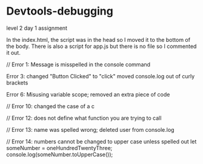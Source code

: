# Devtools-debugging
level 2 day 1 assignment


In the index.html, the script was in the head so I moved it to the bottom of the body.  There is also a script for app.js but there is no file so I commented it out.

// Error 1: Message is misspelled in the console command

Error 3: changed "Button Clicked" to "click" moved console.log out of curly brackets

Error 6: Misusing variable scope; removed an extra piece of code

// Error 10: changed the case of a c

// Error 12: does not define what function you are trying to call

// Error 13: name was spelled wrong;  deleted user from console.log

// Error 14: numbers cannot be changed to upper case unless spelled out
let someNumber = oneHundredTwentyThree;
console.log(someNumber.toUpperCase()); 


